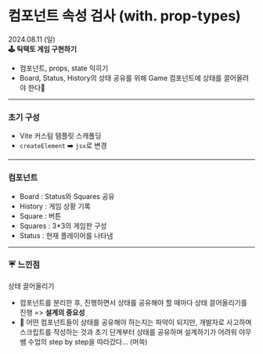 # 컴포넌트 속성 검사 (with. prop-types)

2024.08.11 (일)
<br>
<b>🕹️ 틱택토 게임 구현하기</b>

- 컴포넌트, props, state 익히기
- Board, Status, History의 상태 공유를 위해 Game 컴포넌트에 상태를 끌어올려야 한다💫

---

### 초기 구성

- Vite 커스텀 템플릿 스캐폴딩
- `createElement` ➡️ `jsx`로 변경

---

### 컴포넌트

- Board : Status와 Squares 공유
- History : 게임 상황 기록
- Square : 버튼
- Squares : 3\*3의 게임판 구성
- Status : 현재 플레이어를 나타냄

---

### ☔ 느낀점

상태 끌어올리기

- 컴포넌트를 분리한 후, 진행하면서 상태를 공유해야 할 때마다 상태 끌어올리기를 진행 => **설계의 중요성**
- 🚧 어떤 컴포넌트들이 상태를 공유해야 하는지는 파악이 되지만, 개발자로 사고하며 스크립트를 작성하는 것과 초기 단계부터 상태를 공유하며 설계하기가 어려워 야무쌤 수업의 step by step을 따라갔다... (머쓱)
